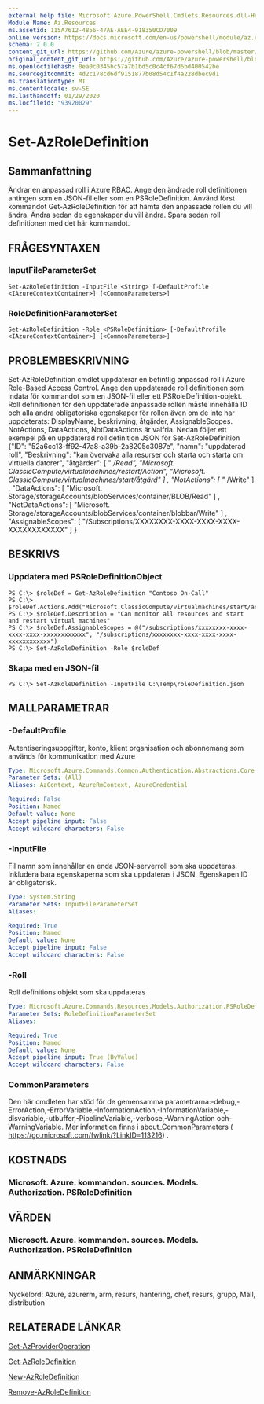 ```yaml
---
external help file: Microsoft.Azure.PowerShell.Cmdlets.Resources.dll-Help.xml
Module Name: Az.Resources
ms.assetid: 115A7612-4856-47AE-AEE4-918350CD7009
online version: https://docs.microsoft.com/en-us/powershell/module/az.resources/set-azroledefinition
schema: 2.0.0
content_git_url: https://github.com/Azure/azure-powershell/blob/master/src/Resources/Resources/help/Set-AzRoleDefinition.md
original_content_git_url: https://github.com/Azure/azure-powershell/blob/master/src/Resources/Resources/help/Set-AzRoleDefinition.md
ms.openlocfilehash: 0ea0c0345bc57a7b1bd5c0c4cf67d6bd400542be
ms.sourcegitcommit: 4d2c178cd6df9151877b08d54c1f4a228dbec9d1
ms.translationtype: MT
ms.contentlocale: sv-SE
ms.lasthandoff: 01/29/2020
ms.locfileid: "93920029"
---
```

# Set-AzRoleDefinition

## Sammanfattning
Ändrar en anpassad roll i Azure RBAC.
Ange den ändrade roll definitionen antingen som en JSON-fil eller som en PSRoleDefinition.
Använd först kommandot Get-AzRoleDefinition för att hämta den anpassade rollen du vill ändra.
Ändra sedan de egenskaper du vill ändra.
Spara sedan roll definitionen med det här kommandot.

## FRÅGESYNTAXEN

### InputFileParameterSet
```
Set-AzRoleDefinition -InputFile <String> [-DefaultProfile <IAzureContextContainer>] [<CommonParameters>]
```

### RoleDefinitionParameterSet
```
Set-AzRoleDefinition -Role <PSRoleDefinition> [-DefaultProfile <IAzureContextContainer>] [<CommonParameters>]
```

## PROBLEMBESKRIVNING
Set-AzRoleDefinition cmdlet uppdaterar en befintlig anpassad roll i Azure Role-Based Access Control.
Ange den uppdaterade roll definitionen som indata för kommandot som en JSON-fil eller ett PSRoleDefinition-objekt.
Roll definitionen för den uppdaterade anpassade rollen måste innehålla ID och alla andra obligatoriska egenskaper för rollen även om de inte har uppdaterats: DisplayName, beskrivning, åtgärder, AssignableScopes.
NotActions, DataActions, NotDataActions är valfria.
Nedan följer ett exempel på en uppdaterad roll definition JSON för Set-AzRoleDefinition {"ID": "52a6cc13-ff92-47a8-a39b-2a8205c3087e", "namn": "uppdaterad roll", "Beskrivning": "kan övervaka alla resurser och starta och starta om virtuella datorer", "åtgärder": \[ " */Read", "Microsoft. ClassicCompute/virtualmachines/restart/Action", "Microsoft. ClassicCompute/virtualmachines/start/åtgärd" \] , "NotActions": \[ "* /Write" \] , "DataActions": \[ "Microsoft. Storage/storageAccounts/blobServices/container/BLOB/Read" \] , "NotDataActions": \[ "Microsoft. Storage/storageAccounts/blobServices/container/blobbar/Write" \] , "AssignableScopes": \[ "/Subscriptions/XXXXXXXX-XXXX-XXXX-XXXX-XXXXXXXXXXXX" \] }

## BESKRIVS

### Uppdatera med PSRoleDefinitionObject
```
PS C:\> $roleDef = Get-AzRoleDefinition "Contoso On-Call"
PS C:\> $roleDef.Actions.Add("Microsoft.ClassicCompute/virtualmachines/start/action")
PS C:\> $roleDef.Description = "Can monitor all resources and start and restart virtual machines"
PS C:\> $roleDef.AssignableScopes = @("/subscriptions/xxxxxxxx-xxxx-xxxx-xxxx-xxxxxxxxxxxx", "/subscriptions/xxxxxxxx-xxxx-xxxx-xxxx-xxxxxxxxxxxx")
PS C:\> Set-AzRoleDefinition -Role $roleDef
```

### Skapa med en JSON-fil
```
PS C:\> Set-AzRoleDefinition -InputFile C:\Temp\roleDefinition.json
```

## MALLPARAMETRAR

### -DefaultProfile
Autentiseringsuppgifter, konto, klient organisation och abonnemang som används för kommunikation med Azure

```yaml
Type: Microsoft.Azure.Commands.Common.Authentication.Abstractions.Core.IAzureContextContainer
Parameter Sets: (All)
Aliases: AzContext, AzureRmContext, AzureCredential

Required: False
Position: Named
Default value: None
Accept pipeline input: False
Accept wildcard characters: False
```

### -InputFile
Fil namn som innehåller en enda JSON-serverroll som ska uppdateras.
Inkludera bara egenskaperna som ska uppdateras i JSON.
Egenskapen ID är obligatorisk.

```yaml
Type: System.String
Parameter Sets: InputFileParameterSet
Aliases:

Required: True
Position: Named
Default value: None
Accept pipeline input: False
Accept wildcard characters: False
```

### -Roll
Roll definitions objekt som ska uppdateras

```yaml
Type: Microsoft.Azure.Commands.Resources.Models.Authorization.PSRoleDefinition
Parameter Sets: RoleDefinitionParameterSet
Aliases:

Required: True
Position: Named
Default value: None
Accept pipeline input: True (ByValue)
Accept wildcard characters: False
```

### CommonParameters
Den här cmdleten har stöd för de gemensamma parametrarna:-debug,-ErrorAction,-ErrorVariable,-InformationAction,-InformationVariable,-disvariable,-utbuffer,-PipelineVariable,-verbose,-WarningAction och-WarningVariable. Mer information finns i about_CommonParameters ( https://go.microsoft.com/fwlink/?LinkID=113216) .

## KOSTNADS

### Microsoft. Azure. kommandon. sources. Models. Authorization. PSRoleDefinition

## VÄRDEN

### Microsoft. Azure. kommandon. sources. Models. Authorization. PSRoleDefinition

## ANMÄRKNINGAR
Nyckelord: Azure, azurerm, arm, resurs, hantering, chef, resurs, grupp, Mall, distribution

## RELATERADE LÄNKAR

[Get-AzProviderOperation](./Get-AzProviderOperation.md)

[Get-AzRoleDefinition](./Get-AzRoleDefinition.md)

[New-AzRoleDefinition](./New-AzRoleDefinition.md)

[Remove-AzRoleDefinition](./Remove-AzRoleDefinition.md)

